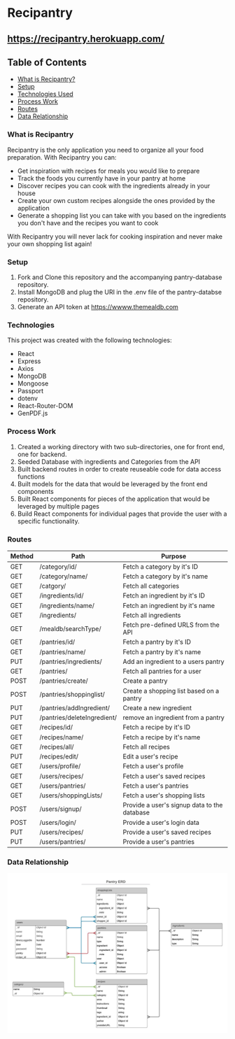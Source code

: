 # Recipantry

## https://recipantry.herokuapp.com/

## Table of Contents

- [What is Recipantry?](#what-is)
- [Setup](#setup)
- [Technologies Used](#technologies)
- [Process Work](#process-work)
- [Routes](#routes)
- [Data Relationship](#data-relationship)

### What is Recipantry

Recipantry is the only application you need to organize all your food preparation. With Recipantry you can:

- Get inspiration with recipes for meals you would like to prepare
- Track the foods you currently have in your pantry at home
- Discover recipes you can cook with the ingredients already in your house
- Create your own custom recipes alongside the ones provided by the application
- Generate a shopping list you can take with you based on the ingredients you don't have and the recipes you want to cook

With Recipantry you will never lack for cooking inspiration and never make your own shopping list again!

### Setup

1. Fork and Clone this repository and the accompanying pantry-database repository.
2. Install MongoDB and plug the URI in the .env file of the pantry-databse repository.
3. Generate an API token at https://wwww.themealdb.com

### Technologies

This project was created with the following technologies:

- React
- Express
- Axios
- MongoDB
- Mongoose
- Passport
- dotenv
- React-Router-DOM
- GenPDF.js

### Process Work

1. Created a working directory with two sub-directories, one for front end, one for backend. 
2. Seeded Database with ingredients and Categories from the API
3. Built backend routes in order to create reuseable code for data access functions
4. Built models for the data that would be leveraged by the front end components
5. Built React components for pieces of the application that would be leveraged by multiple pages
6. Build React components for individual pages that provide the user with a specific functionality.

### Routes

| Method | Path | Purpose |
| ------ | ---- | ------- |
| GET | /category/id/ | Fetch a category by it's ID |
| GET | /category/name/ | Fetch a category by it's name |
| GET | /catgory/ | Fetch all categories |
| GET | /ingredients/id/ | Fetch an ingredient by it's ID |
| GET | /ingredients/name/ | Fetch an ingredient by it's name |
| GET | /ingredients/ | Fetch all ingredients |
| GET | /mealdb/searchType/ | Fetch pre-defined URLS from the API|
| GET | /pantries/id/ | Fetch a pantry by it's ID |
| GET | /pantries/name/ | Fetch a pantry by it's name |
| PUT | /pantries/ingredients/ | Add an ingredient to a users pantry |
| GET | /pantries/ | Fetch all pantries for a user |
| POST | /pantries/create/ | Create a pantry |
| POST | /pantries/shoppinglist/ | Create a shopping list based on a pantry |
| PUT | /pantries/addIngredient/ | Create a new ingredient |
| PUT | /pantries/deleteIngredient/ | remove an ingredient from a pantry |
| GET | /recipes/id/ | Fetch a recipe by it's ID |
| GET | /recipes/name/ | Fetch a recipe by it's name |
| GET | /recipes/all/ | Fetch all recipes |
| PUT | /recipes/edit/ | Edit a user's recipe |
| GET | /users/profile/ | Fetch a user's profile |
| GET | /users/recipes/ | Fetch a user's saved recipes |
| GET | /users/pantries/ | Fetch a user's pantries |
| GET | /users/shoppingLists/ | Fetch a user's shopping lists |
| POST | /users/signup/ | Provide a user's signup data to the database |
| POST | /users/login/ | Provide a user's login data |
| PUT | /users/recipes/ | Provide a user's saved recipes |
| PUT | /users/pantries/ | Provide a user's pantries |

### Data Relationship

<img src="PantryERD.jpeg"
     alt="Start up screen"
     style="float: left; margin-right: 10px;" />
